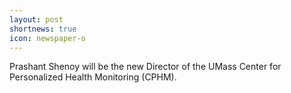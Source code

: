 ```yaml
---
layout: post
shortnews: true
icon: newspaper-o
---
```



Prashant Shenoy will be the new Director of the UMass Center for Personalized Health Monitoring (CPHM).
